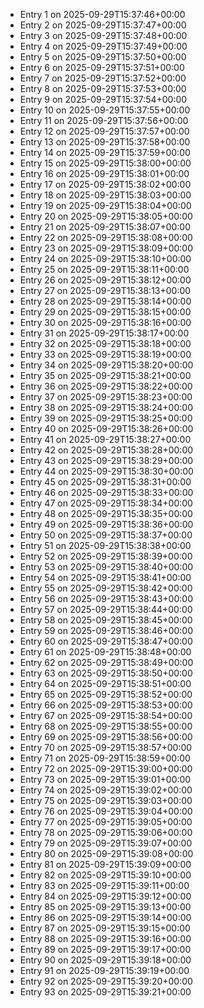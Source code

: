 - Entry 1 on 2025-09-29T15:37:46+00:00
- Entry 2 on 2025-09-29T15:37:47+00:00
- Entry 3 on 2025-09-29T15:37:48+00:00
- Entry 4 on 2025-09-29T15:37:49+00:00
- Entry 5 on 2025-09-29T15:37:50+00:00
- Entry 6 on 2025-09-29T15:37:51+00:00
- Entry 7 on 2025-09-29T15:37:52+00:00
- Entry 8 on 2025-09-29T15:37:53+00:00
- Entry 9 on 2025-09-29T15:37:54+00:00
- Entry 10 on 2025-09-29T15:37:55+00:00
- Entry 11 on 2025-09-29T15:37:56+00:00
- Entry 12 on 2025-09-29T15:37:57+00:00
- Entry 13 on 2025-09-29T15:37:58+00:00
- Entry 14 on 2025-09-29T15:37:59+00:00
- Entry 15 on 2025-09-29T15:38:00+00:00
- Entry 16 on 2025-09-29T15:38:01+00:00
- Entry 17 on 2025-09-29T15:38:02+00:00
- Entry 18 on 2025-09-29T15:38:03+00:00
- Entry 19 on 2025-09-29T15:38:04+00:00
- Entry 20 on 2025-09-29T15:38:05+00:00
- Entry 21 on 2025-09-29T15:38:07+00:00
- Entry 22 on 2025-09-29T15:38:08+00:00
- Entry 23 on 2025-09-29T15:38:09+00:00
- Entry 24 on 2025-09-29T15:38:10+00:00
- Entry 25 on 2025-09-29T15:38:11+00:00
- Entry 26 on 2025-09-29T15:38:12+00:00
- Entry 27 on 2025-09-29T15:38:13+00:00
- Entry 28 on 2025-09-29T15:38:14+00:00
- Entry 29 on 2025-09-29T15:38:15+00:00
- Entry 30 on 2025-09-29T15:38:16+00:00
- Entry 31 on 2025-09-29T15:38:17+00:00
- Entry 32 on 2025-09-29T15:38:18+00:00
- Entry 33 on 2025-09-29T15:38:19+00:00
- Entry 34 on 2025-09-29T15:38:20+00:00
- Entry 35 on 2025-09-29T15:38:21+00:00
- Entry 36 on 2025-09-29T15:38:22+00:00
- Entry 37 on 2025-09-29T15:38:23+00:00
- Entry 38 on 2025-09-29T15:38:24+00:00
- Entry 39 on 2025-09-29T15:38:25+00:00
- Entry 40 on 2025-09-29T15:38:26+00:00
- Entry 41 on 2025-09-29T15:38:27+00:00
- Entry 42 on 2025-09-29T15:38:28+00:00
- Entry 43 on 2025-09-29T15:38:29+00:00
- Entry 44 on 2025-09-29T15:38:30+00:00
- Entry 45 on 2025-09-29T15:38:31+00:00
- Entry 46 on 2025-09-29T15:38:33+00:00
- Entry 47 on 2025-09-29T15:38:34+00:00
- Entry 48 on 2025-09-29T15:38:35+00:00
- Entry 49 on 2025-09-29T15:38:36+00:00
- Entry 50 on 2025-09-29T15:38:37+00:00
- Entry 51 on 2025-09-29T15:38:38+00:00
- Entry 52 on 2025-09-29T15:38:39+00:00
- Entry 53 on 2025-09-29T15:38:40+00:00
- Entry 54 on 2025-09-29T15:38:41+00:00
- Entry 55 on 2025-09-29T15:38:42+00:00
- Entry 56 on 2025-09-29T15:38:43+00:00
- Entry 57 on 2025-09-29T15:38:44+00:00
- Entry 58 on 2025-09-29T15:38:45+00:00
- Entry 59 on 2025-09-29T15:38:46+00:00
- Entry 60 on 2025-09-29T15:38:47+00:00
- Entry 61 on 2025-09-29T15:38:48+00:00
- Entry 62 on 2025-09-29T15:38:49+00:00
- Entry 63 on 2025-09-29T15:38:50+00:00
- Entry 64 on 2025-09-29T15:38:51+00:00
- Entry 65 on 2025-09-29T15:38:52+00:00
- Entry 66 on 2025-09-29T15:38:53+00:00
- Entry 67 on 2025-09-29T15:38:54+00:00
- Entry 68 on 2025-09-29T15:38:55+00:00
- Entry 69 on 2025-09-29T15:38:56+00:00
- Entry 70 on 2025-09-29T15:38:57+00:00
- Entry 71 on 2025-09-29T15:38:59+00:00
- Entry 72 on 2025-09-29T15:39:00+00:00
- Entry 73 on 2025-09-29T15:39:01+00:00
- Entry 74 on 2025-09-29T15:39:02+00:00
- Entry 75 on 2025-09-29T15:39:03+00:00
- Entry 76 on 2025-09-29T15:39:04+00:00
- Entry 77 on 2025-09-29T15:39:05+00:00
- Entry 78 on 2025-09-29T15:39:06+00:00
- Entry 79 on 2025-09-29T15:39:07+00:00
- Entry 80 on 2025-09-29T15:39:08+00:00
- Entry 81 on 2025-09-29T15:39:09+00:00
- Entry 82 on 2025-09-29T15:39:10+00:00
- Entry 83 on 2025-09-29T15:39:11+00:00
- Entry 84 on 2025-09-29T15:39:12+00:00
- Entry 85 on 2025-09-29T15:39:13+00:00
- Entry 86 on 2025-09-29T15:39:14+00:00
- Entry 87 on 2025-09-29T15:39:15+00:00
- Entry 88 on 2025-09-29T15:39:16+00:00
- Entry 89 on 2025-09-29T15:39:17+00:00
- Entry 90 on 2025-09-29T15:39:18+00:00
- Entry 91 on 2025-09-29T15:39:19+00:00
- Entry 92 on 2025-09-29T15:39:20+00:00
- Entry 93 on 2025-09-29T15:39:21+00:00
